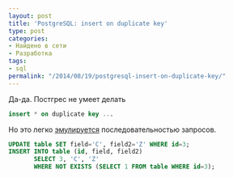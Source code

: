 ```yaml
---
layout: post
title: 'PostgreSQL: insert on duplicate key'
type: post
categories:
- Найдено в сети
- Разработка
tags:
- sql
permalink: "/2014/08/19/postgresql-insert-on-duplicate-key/"
---
```

Да-да. Постгрес не умеет делать

```sql
insert * on duplicate key ...
```

Но это легко [эмулируется](http://stackoverflow.com/a/6527838/1216190) последовательностью запросов.

```sql
UPDATE table SET field='C', field2='Z' WHERE id=3;  
INSERT INTO table (id, field, field2)  
       SELECT 3, 'C', 'Z'  
       WHERE NOT EXISTS (SELECT 1 FROM table WHERE id=3);
```


